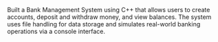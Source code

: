 Built a Bank Management System using C++ that allows users to create accounts, deposit and withdraw money, and view balances. The system uses file handling for data storage and simulates real-world banking operations via a console interface.
